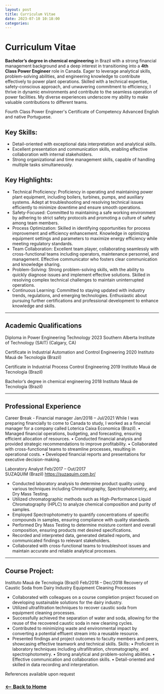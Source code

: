```yaml
---
layout: post
title: Curriculum Vitae
date: 2023-07-10 10:18:00
categories: 
---
```


# Curriculum Vitae

<b>Bachelor’s degree in chemical engineering</b> in Brazil with a strong financial management background and a deep interest in transitioning into a <b>4th Class Power Engineer</b> role in Canada. Eager to leverage analytical skills, problem-solving abilities, and engineering knowledge to contribute effectively to power plant operations. Skilled with a technical expertise, safety-conscious approach, and unwavering commitment to efficiency, I thrive in dynamic environments and contribute to the seamless operation of power facilities. My diverse experiences underscore my ability to make valuable contributions to different teams.

Fourth Class Power Engineer's Certificate of Competency
Advanced English and native Portuguese.

## Key Skills:
- Detail-oriented with exceptional data interpretation and analytical skills.
- Excellent presentation and communication skills, enabling effective collaboration with internal stakeholders.
- Strong organizational and time management skills, capable of handling multiple tasks simultaneously.

## Key Highlights:

- Technical Proficiency: Proficiency in operating and maintaining power plant equipment, including boilers, turbines, pumps, and auxiliary systems. Adept at troubleshooting and resolving technical issues efficiently to minimize downtime and ensure smooth operations.
- Safety-Focused: Committed to maintaining a safe working environment by adhering to strict safety protocols and promoting a culture of safety among team members. 
- Process Optimization: Skilled in identifying opportunities for process improvement and efficiency enhancement. Knowledge in optimizing equipment settings and parameters to maximize energy efficiency while meeting regulatory standards.
- Team Collaboration: Excellent team player, collaborating seamlessly with cross-functional teams including operators, maintenance personnel, and management. Effective communicator who fosters clear communication and knowledge sharing.
- Problem-Solving: Strong problem-solving skills, with the ability to quickly diagnose issues and implement effective solutions. Skilled in resolving complex technical challenges to maintain uninterrupted operations.
- Continuous Learning: Committed to staying updated with industry trends, regulations, and emerging technologies. Enthusiastic about pursuing further certifications and professional development to enhance knowledge and skills.

__________________________________________________________________________________________________________________________________________________________________
## Academic Qualifications

Diploma in Power Engineering Technology                                                                                                            2023
Southern Alberta Institute of Technology (SAIT) (Calgary, CA)               

Certificate in Industrial Automation and Control Engineering                                                                              2020
Instituto Mauá de Tecnologia (Brazil)

Certificate in Industrial Process Control Engineering                                                                                            2019
Instituto Mauá de Tecnologia (Brazil)

Bachelor’s degree in chemical engineering                                                                                                            2018
Instituto Mauá de Tecnologia (Brazil)
				

__________________________________________________________________________________________________________________________________________________________________
## Professional Experience

Career Break - Financial manager                                                                                                   Jan/2018 – Jul/2021
While I was preparing financially to come to Canada to study, I worked as a financial manager for a company called Loterica Caixa Economica (Brazil).
•	Managed financial operations, budgeting, and forecasting, ensuring efficient allocation of resources.
•	Conducted financial analysis and provided strategic recommendations to improve profitability.
•	Collaborated with cross-functional teams to streamline processes, resulting in operational costs.
•	Developed financial reports and presentations for executive decision-making.

Laboratory Analyst                                                                                                                         Feb/2017 – Out/2017                                                                                                             
SUZAQUIM (Brazil) https://suzaquim.com.br/ 
-	Conducted laboratory analysis to determine product quality using various techniques including Chromatography, Spectrophotometry, and Dry Mass Testing.
-	Utilized chromatographic methods such as High-Performance Liquid Chromatography (HPLC) to analyze chemical composition and purity of samples.
-	Employed Spectrophotometry to quantify concentrations of specific compounds in samples, ensuring compliance with quality standards.
-	Performed Dry Mass Testing to determine moisture content and overall composition, ensuring products met desired specifications.
-	Recorded and interpreted data, generated detailed reports, and communicated findings to relevant stakeholders.
-	Collaborated with cross-functional teams to troubleshoot issues and maintain accurate and reliable analytical processes.
__________________________________________________________________________________________________________________________________________________________________
## Course Project:
Instituto Mauá de Tecnologia (Brazil)                                                                                           Feb/2018 – Dec/2018
Recovery of Caustic Soda from Dairy Industry Equipment Cleaning Processes
-	Collaborated with colleagues on a course completion project focused on developing sustainable solutions for the dairy industry.
-	Utilized ultrafiltration techniques to recover caustic soda from equipment cleaning processes.
-	Successfully achieved the separation of water and soda, allowing for the reuse of the recovered caustic soda in new cleaning cycles.
-	Contributed to minimizing waste and environmental impact by converting a potential effluent stream into a reusable resource.
-	Presented findings and project outcomes to faculty members and peers, showcasing effective teamwork and technical skills.
Skills:
•	Proficient in laboratory techniques including ultrafiltration, chromatography, and spectrophotometry.
•	Strong analytical and problem-solving abilities.
•	Effective communication and collaboration skills.
•	Detail-oriented and skilled in data recording and interpretation.
                                                                              
			                                  

References available upon request




### [<-- Back to Home](https://bltinoco.github.io)
